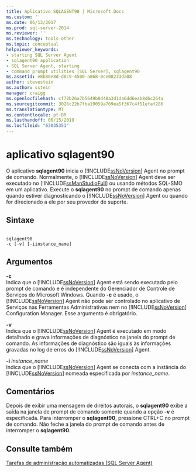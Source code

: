 ```yaml
---
title: Aplicativo SQLAGENT90 | Microsoft Docs
ms.custom: ''
ms.date: 06/13/2017
ms.prod: sql-server-2014
ms.reviewer: ''
ms.technology: tools-other
ms.topic: conceptual
helpviewer_keywords:
- starting SQL Server Agent
- sqlagent90 application
- SQL Server Agent, starting
- command prompt utilities [SQL Server], sqlagent90
ms.assetid: e8b80e8d-d0c9-4500-a868-0ce08233da08
author: stevestein
ms.author: sstein
manager: craigg
ms.openlocfilehash: cf72b26a7b5649b8d48a3d1da6dd6eab8d6c264a
ms.sourcegitcommit: 3026c22b7fba19059a769ea5f367c4f51efaf286
ms.translationtype: MT
ms.contentlocale: pt-BR
ms.lasthandoff: 06/15/2019
ms.locfileid: "63035351"
---
```

# <a name="sqlagent90-application"></a>aplicativo sqlagent90
  O aplicativo **sqlagent90** inicia o [!INCLUDE[ssNoVersion](../includes/ssnoversion-md.md)] Agent no prompt de comando. Normalmente, o [!INCLUDE[ssNoVersion](../includes/ssnoversion-md.md)] Agent deve ser executado no [!INCLUDE[ssManStudioFull](../includes/ssmanstudiofull-md.md)] ou usando métodos SQL-SMO em um aplicativo. Execute o **sqlagent90** no prompt de comando apenas quando estiver diagnosticando o [!INCLUDE[ssNoVersion](../includes/ssnoversion-md.md)] Agent ou quando for direcionado a ele por seu provedor de suporte.  
  
## <a name="syntax"></a>Sintaxe  
  
```  
  
sqlagent90  
-c [-v] [-iinstance_name]  
```  
  
## <a name="arguments"></a>Argumentos  
 **-c**  
 Indica que o [!INCLUDE[ssNoVersion](../includes/ssnoversion-md.md)] Agent está sendo executado pelo prompt de comando e é independente do Gerenciador de Controle de Serviços do Microsoft Windows. Quando **-c** é usado, o [!INCLUDE[ssNoVersion](../includes/ssnoversion-md.md)] Agent não pode ser controlado no aplicativo de Serviços nas Ferramentas Administrativas nem no [!INCLUDE[ssNoVersion](../includes/ssnoversion-md.md)] Configuration Manager. Esse argumento é obrigatório.  
  
 **-v**  
 Indica que o [!INCLUDE[ssNoVersion](../includes/ssnoversion-md.md)] Agent é executado em modo detalhado e grava informações de diagnóstico na janela do prompt de comando. As informações de diagnóstico são iguais às informações gravadas no log de erros do [!INCLUDE[ssNoVersion](../includes/ssnoversion-md.md)] Agent.  
  
 **-i** *instance_name*  
 Indica que o [!INCLUDE[ssNoVersion](../includes/ssnoversion-md.md)] Agent se conecta com a instância do [!INCLUDE[ssNoVersion](../includes/ssnoversion-md.md)] nomeada especificada por *instance_name*.  
  
## <a name="remarks"></a>Comentários  
 Depois de exibir uma mensagem de direitos autorais, o **sqlagent90** exibe a saída na janela de prompt de comando somente quando a opção **-v** é especificada. Para interromper o **sqlagent90**, pressione CTRL+C no prompt de comando. Não feche a janela do prompt de comando antes de interromper o **sqlagent90**.  
  
## <a name="see-also"></a>Consulte também  
 [Tarefas de administração automatizadas &#40;SQL Server Agent&#41;](../ssms/agent/automated-administration-tasks-sql-server-agent.md)  
  
  
